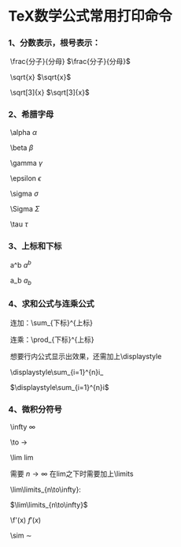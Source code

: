 # TeX数学公式常用打印命令

### 1、分数表示，根号表示：

​		\frac{分子}{分母}						 $\frac{分子}{分母}$

​		\sqrt{x}										$\sqrt{x}$

​		\sqrt[3]{x}									$\sqrt[3]{x}$

### 2、希腊字母

​		\alpha											$\alpha$

​		\beta											  $\beta$

​		\gamma									    $\gamma$		

​		\epsilon										 $\epsilon$ 

​		\sigma										   $\sigma$

​		\Sigma										  $\Sigma$

​		\tau											   $\tau$

### 3、上标和下标

​		a^b											$a^b$

​		a_b											$a_b$

### 4、求和公式与连乘公式

​		连加：\sum_{下标}^{上标}

​		连乘：\prod_{下标}^{上标}

​		想要行内公式显示出效果，还需加上\displaystyle

​		\displaystyle\sum_{i=1}^{n}i_

​		$\displaystyle\sum_{i=1}^{n}i$

### 4、微积分符号

​		\infty										$\infty$						

​		\to											$\to$

​		\lim												$\lim$

​		需要 $n\to\infty$ 在lim之下时需要加上\limits

​		\lim\limits_{n\to\infty}:

​		$\lim\limits_{n\to\infty}$

​		\f'(x)										$f'(x)$

​		\sim										$\sim$

